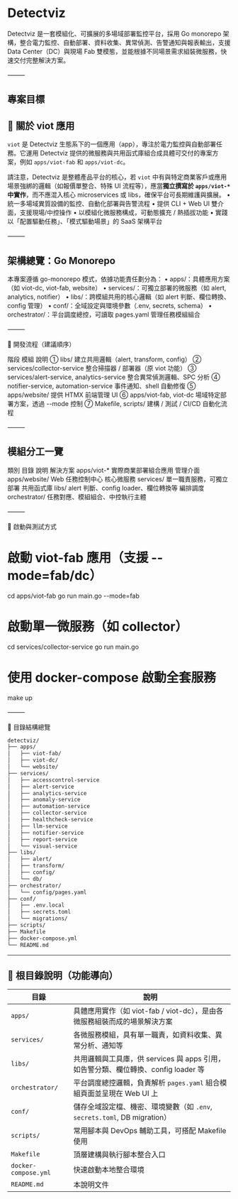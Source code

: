 # Detectviz

Detectviz 是一套模組化、可擴展的多場域部署監控平台，採用 Go monorepo 架構，整合電力監控、自動部署、資料收集、異常偵測、告警通知與報表輸出，支援 Data Center（DC）與現場 Fab 雙模態，並能根據不同場景需求組裝微服務，快速交付完整解決方案。

⸻

## 專案目標

## 📎 關於 viot 應用

`viot` 是 Detectviz 生態系下的一個應用（app），專注於電力監控與自動部署任務。它運用 Detectviz 提供的微服務與共用函式庫組合成具體可交付的專案方案，例如 `apps/viot-fab` 和 `apps/viot-dc`。

請注意，Detectviz 是整體產品平台的核心，若 `viot` 中有與特定商業客戶或應用場景強綁的邏輯（如報價單整合、特殊 UI 流程等），應當**獨立撰寫於 `apps/viot-*` 中實作**，而不應混入核心 microservices 或 libs，確保平台可長期維護與擴展。
	•	統一多場域異質設備的監控、自動化部署與告警流程
	•	提供 CLI + Web UI 雙介面，支援現場/中控操作
	•	以模組化微服務構成，可動態擴充 / 熱插拔功能
	•	實踐以「配置驅動任務」、「模式驅動場景」的 SaaS 架構平台

⸻

## 架構總覽：Go Monorepo

本專案遵循 go-monorepo 模式，依據功能責任劃分為：
	•	apps/：具體應用方案（如 viot-dc, viot-fab, website）
	•	services/：可獨立部署的微服務（如 alert, analytics, notifier）
	•	libs/：跨模組共用的核心邏輯（如 alert 判斷、欄位轉換、config 管理）
	•	conf/：全域設定與環境參數（.env, secrets, schema）
	•	orchestrator/：平台調度總控，可讀取 pages.yaml 管理任務模組組合

⸻

🔧 開發流程（建議順序）

階段	模組	說明
①	libs/	建立共用邏輯（alert, transform, config）
②	services/collector-service	整合掃描器 / 部署器（原 viot 功能）
③	services/alert-service, analytics-service	整合異常偵測邏輯、SPC 分析
④	notifier-service, automation-service	事件通知、shell 自動修復
⑤	apps/website/	提供 HTMX 前端管理 UI
⑥	apps/viot-fab, viot-dc	場域特定部署方案，透過 --mode 控制
⑦	Makefile, scripts/	建構 / 測試 / CI/CD 自動化流程


⸻

## 模組分工一覽

類別	目錄	說明
解決方案	apps/viot-*	實際商業部署組合應用
管理介面	apps/website/	Web 任務控制中心
核心微服務	services/	單一職責服務，可獨立部署
共用函式庫	libs/	alert 判斷、config loader、欄位轉換等
編排調度	orchestrator/	任務對應、模組組合、中控執行主體


⸻

🚀 啟動與測試方式

# 啟動 viot-fab 應用（支援 --mode=fab/dc）
cd apps/viot-fab
go run main.go --mode=fab

# 啟動單一微服務（如 collector）
cd services/collector-service
go run main.go

# 使用 docker-compose 啟動全套服務
make up


⸻

📂 目錄結構總覽

```bash
detectviz/
├── apps/
│   ├── viot-fab/
│   ├── viot-dc/
│   └── website/
├── services/
│   ├── accesscontrol-service
│   ├── alert-service
│   ├── analytics-service
│   ├── anomaly-service
│   ├── automation-service
│   ├── collector-service
│   ├── healthcheck-service
│   ├── llm-service
│   ├── notifier-service
│   ├── report-service
│   └── visual-service
├── libs/
│   ├── alert/
│   ├── transform/
│   ├── config/
│   └── db/
├── orchestrator/
│   └── config/pages.yaml
├── conf/
│   ├── .env.local
│   ├── secrets.toml
│   └── migrations/
├── scripts/
├── Makefile
├── docker-compose.yml
└── README.md
```

---

## 📁 根目錄說明（功能導向）

| 目錄 | 說明 |
|------|------|
| `apps/` | 具體應用實作（如 viot-fab / viot-dc），是由各微服務組裝而成的場景解決方案 |
| `services/` | 各微服務模組，具有單一職責，如資料收集、異常分析、通知等 |
| `libs/` | 共用邏輯與工具庫，供 services 與 apps 引用，如告警分類、欄位轉換、config loader 等 |
| `orchestrator/` | 平台調度總控邏輯，負責解析 `pages.yaml` 組合模組頁面並呈現在 Web UI 上 |
| `conf/` | 儲存全域設定檔、機密、環境變數（如 `.env`, `secrets.toml`, DB migration） |
| `scripts/` | 常用腳本與 DevOps 輔助工具，可搭配 Makefile 使用 |
| `Makefile` | 頂層建構與執行腳本整合入口 |
| `docker-compose.yml` | 快速啟動本地整合環境 |
| `README.md` | 本說明文件 |

